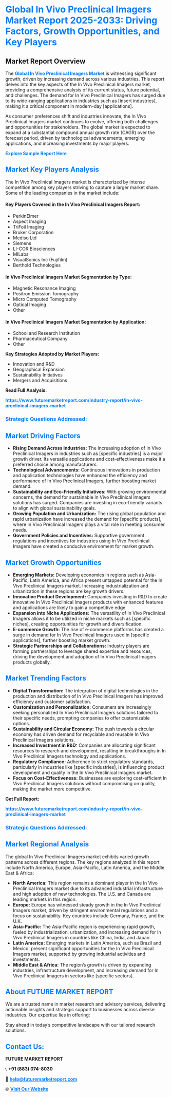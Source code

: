 <h1 style="color: #007BFF;">Global In Vivo Preclinical Imagers Market Report 2025-2033: Driving Factors, Growth Opportunities, and Key Players</h1>

<section id="overview">
<h2>Market Report Overview</h2>
<p>The <a href="https://www.futuremarketreport.com/industry-report/in-vivo-preclinical-imagers-market" style="color: #007BFF; text-decoration: none;"><strong>Global In Vivo Preclinical Imagers Market</strong></a> is witnessing significant growth, driven by increasing demand across various industries. This report delves into the key aspects of the In Vivo Preclinical Imagers market, providing a comprehensive analysis of its current status, future potential, and challenges. The demand for In Vivo Preclinical Imagers has surged due to its wide-ranging applications in industries such as [insert industries], making it a critical component in modern-day [applications].</p>
<p>As consumer preferences shift and industries innovate, the In Vivo Preclinical Imagers market continues to evolve, offering both challenges and opportunities for stakeholders. The global market is expected to expand at a substantial compound annual growth rate (CAGR) over the forecast period, driven by technological advancements, emerging applications, and increasing investments by major players.</p>
</section>

<section id="overview">
<p><a href="https://www.futuremarketreport.com/request-sample/reportId=77932" style="color: #007BFF; text-decoration: none;"><strong>Explore Sample Report Here</strong></a></p>
</section>

<section id="key-players">
<h2 style="color: #007BFF;">Market Key Players Analysis</h2>
<p>The In Vivo Preclinical Imagers market is characterized by intense competition among key players striving to capture a larger market share. Some of the leading companies in the market include:</p>
<h4>Key Players Covered in the In Vivo Preclinical Imagers Report:</h4>
<ul><li>PerkinElmer</li><li>Aspect Imaging</li><li>TriFoil Imaging</li><li>Bruker Corporation</li><li>Mediso Ltd</li><li>Siemens</li><li>LI-COR Biosciences</li><li>MILabs</li><li>VisualSonics Inc (Fujifilm)</li><li>Berthold Technologies</li></ul>
<h4>In Vivo Preclinical Imagers Market Segmentation by Type:</h4>
<ul><li>Magnetic Resonance Imaging</li><li>Positron Emission Tomography</li><li>Micro Computed Tomography</li><li>Optical Imaging</li><li>Other</li></ul>

<h4>In Vivo Preclinical Imagers Market Segmentation by Application:</h4>
<ul><li>School and Research Institution</li><li>Pharmaceutical Company</li><li>Other</li></ul>
<p><strong>Key Strategies Adopted by Market Players:</strong></p>
<ul>
<li>Innovation and R&D</li>
<li>Geographical Expansion</li>
<li>Sustainability Initiatives</li>
<li>Mergers and Acquisitions</li>
</ul>
</section>

<section>
<p><strong>Read Full Analysis: </strong></p><a href="https://www.futuremarketreport.com/industry-report/in-vivo-preclinical-imagers-market" style="color: #007BFF; text-decoration: none;"><strong>https://www.futuremarketreport.com/industry-report/in-vivo-preclinical-imagers-market</strong></a>
<h3 style="color: #007BFF;">Strategic Questions Addressed:</h3>
</section>

<section id="driving-factors">
<h2 style="color: #007BFF;">Market Driving Factors</h2>
<ul>
<li><strong>Rising Demand Across Industries:</strong> The increasing adoption of In Vivo Preclinical Imagers in industries such as [specific industries] is a major growth driver. Its versatile applications and cost-effectiveness make it a preferred choice among manufacturers.</li>
<li><strong>Technological Advancements:</strong> Continuous innovations in production and application technologies have enhanced the efficiency and performance of In Vivo Preclinical Imagers, further boosting market demand.</li>
<li><strong>Sustainability and Eco-Friendly Initiatives:</strong> With growing environmental concerns, the demand for sustainable In Vivo Preclinical Imagers solutions has surged. Companies are investing in eco-friendly variants to align with global sustainability goals.</li>
<li><strong>Growing Population and Urbanization:</strong> The rising global population and rapid urbanization have increased the demand for [specific products], where In Vivo Preclinical Imagers plays a vital role in meeting consumer needs.</li>
<li><strong>Government Policies and Incentives:</strong> Supportive government regulations and incentives for industries using In Vivo Preclinical Imagers have created a conducive environment for market growth.</li>
</ul>
</section>

<section id="growth-opportunities">
<h2 style="color: #007BFF;">Market Growth Opportunities</h2>
<ul>
<li><strong>Emerging Markets:</strong> Developing economies in regions such as Asia-Pacific, Latin America, and Africa present untapped potential for the In Vivo Preclinical Imagers market. Increasing industrialization and urbanization in these regions are key growth drivers.</li>
<li><strong>Innovative Product Development:</strong> Companies investing in R&D to create innovative In Vivo Preclinical Imagers products with enhanced features and applications are likely to gain a competitive edge.</li>
<li><strong>Expansion into Niche Applications:</strong> The versatility of In Vivo Preclinical Imagers allows it to be utilized in niche markets such as [specific niches], creating opportunities for growth and diversification.</li>
<li><strong>E-commerce Growth:</strong> The rise of e-commerce platforms has created a surge in demand for In Vivo Preclinical Imagers used in [specific applications], further boosting market growth.</li>
<li><strong>Strategic Partnerships and Collaborations:</strong> Industry players are forming partnerships to leverage shared expertise and resources, driving the development and adoption of In Vivo Preclinical Imagers products globally.</li>
</ul>
</section>

<section id="trending-factors">
<h2 style="color: #007BFF;">Market Trending Factors</h2>
<ul>
<li><strong>Digital Transformation:</strong> The integration of digital technologies in the production and distribution of In Vivo Preclinical Imagers has improved efficiency and customer satisfaction.</li>
<li><strong>Customization and Personalization:</strong> Consumers are increasingly seeking personalized In Vivo Preclinical Imagers solutions tailored to their specific needs, prompting companies to offer customizable options.</li>
<li><strong>Sustainability and Circular Economy:</strong> The push towards a circular economy has driven demand for recyclable and reusable In Vivo Preclinical Imagers solutions.</li>
<li><strong>Increased Investment in R&D:</strong> Companies are allocating significant resources to research and development, resulting in breakthroughs in In Vivo Preclinical Imagers technology and applications.</li>
<li><strong>Regulatory Compliance:</strong> Adherence to strict regulatory standards, particularly in industries like [specific industries], is influencing product development and quality in the In Vivo Preclinical Imagers market.</li>
<li><strong>Focus on Cost-Effectiveness:</strong> Businesses are exploring cost-efficient In Vivo Preclinical Imagers solutions without compromising on quality, making the market more competitive.</li>
</ul>
</section>

<section>
<p><strong>Get Full Report: </strong></p><a href="https://www.futuremarketreport.com/industry-report/in-vivo-preclinical-imagers-market" style="color: #007BFF; text-decoration: none;"><strong>https://www.futuremarketreport.com/industry-report/in-vivo-preclinical-imagers-market</strong></a>
<h3 style="color: #007BFF;">Strategic Questions Addressed:</h3>
</section>


<section id="regional-analysis">
<h2 style="color: #007BFF;">Market Regional Analysis</h2>
<p>The global In Vivo Preclinical Imagers market exhibits varied growth patterns across different regions. The key regions analyzed in this report include North America, Europe, Asia-Pacific, Latin America, and the Middle East & Africa:</p>
<ul>
<li><strong>North America:</strong> This region remains a dominant player in the In Vivo Preclinical Imagers market due to its advanced industrial infrastructure and high adoption of new technologies. The U.S. and Canada are leading markets in this region.</li>
<li><strong>Europe:</strong> Europe has witnessed steady growth in the In Vivo Preclinical Imagers market, driven by stringent environmental regulations and a focus on sustainability. Key countries include Germany, France, and the U.K.</li>
<li><strong>Asia-Pacific:</strong> The Asia-Pacific region is experiencing rapid growth, fueled by industrialization, urbanization, and increasing demand for In Vivo Preclinical Imagers in countries like China, India, and Japan.</li>
<li><strong>Latin America:</strong> Emerging markets in Latin America, such as Brazil and Mexico, present significant opportunities for the In Vivo Preclinical Imagers market, supported by growing industrial activities and investments.</li>
<li><strong>Middle East & Africa:</strong> The region’s growth is driven by expanding industries, infrastructure development, and increasing demand for In Vivo Preclinical Imagers in sectors like [specific sectors].</li>
</ul>
</section>

<footer>
<h2 style="color: #007BFF;">About FUTURE MARKET REPORT</h2>
<p>We are a trusted name in market research and advisory services, delivering actionable insights and strategic support to businesses across diverse industries. Our expertise lies in offering:</p>

<p>Stay ahead in today’s competitive landscape with our tailored research solutions.</p>

<h2 style="color: #007BFF;">Contact Us:</h2>
<p><strong>FUTURE MARKET REPORT</strong></p>
<p>📞 <strong>+91 (883) 074-8030</strong></p>
<p>📧 <strong><a href="mailto:help@futuremarketreport.com" style="color: #007BFF;">help@futuremarketreport.com</a></strong></p>
<p>🌐 <strong><a href="https://www.futuremarketreport.com/" style="color: #007BFF;">Visit Our Website</a></strong></p>
</footer>